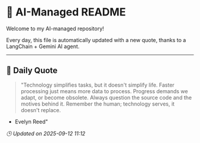 # 🧠 AI-Managed README

Welcome to my AI-managed repository!

Every day, this file is automatically updated with a new quote, thanks to a LangChain + Gemini AI agent.

---

## 📅 Daily Quote

> "Technology simplifies tasks, but it doesn't simplify life.
Faster processing just means more data to process.
Progress demands we adapt, or become obsolete.
Always question the source code and the motives behind it.
Remember the human; technology serves, it doesn't replace.
- Evelyn Reed"

*🕒 Updated on 2025-09-12 11:12*